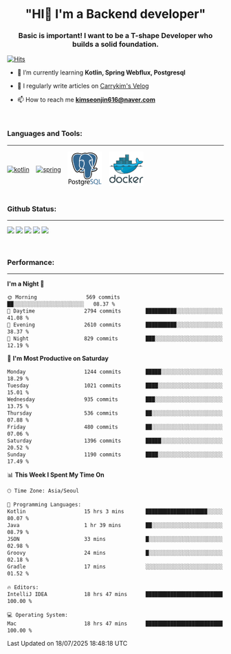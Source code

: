 <h1 align="center">"HI👋 I'm a Backend developer" </h1>
<h3 align="center">Basic is important! I want to be a T-shape Developer who builds a solid foundation.</h3>

[![Hits](https://hits.seeyoufarm.com/api/count/incr/badge.svg?url=https%3A%2F%2Fgithub.com%2Fgimseonjin&count_bg=%2318BFE5&title_bg=%23555555&icon=ko-fi.svg&icon_color=%23E7E7E7&title=hits&edge_flat=false)](https://hits.seeyoufarm.com)

- 🌱 I’m currently learning **Kotlin, Spring Webflux, Postgresql**

- 📝 I regularly write articles on [Carrykim's Velog](https://velog.io/@carrykim)

- 📫 How to reach me **kimseonjin616@naver.com**

<br/>

<h3 align="left">Languages and Tools:</h3>

***

<div style="display: flex; flex-wrap: wrap; gap: 1rem; justify-content: start; align-items: center;">
  <a href="https://kotlinlang.org" target="_blank" rel="noreferrer">
    <img src="https://www.vectorlogo.zone/logos/kotlinlang/kotlinlang-icon.svg" alt="kotlin" style="width: 80px; height: 80px;">
  </a>
  <a href="https://spring.io/" target="_blank" rel="noreferrer">
    <img src="https://www.vectorlogo.zone/logos/springio/springio-icon.svg" alt="spring" style="width: 80px; height: 80px;">
  </a>
  <a href="https://www.postgresql.org" target="_blank" rel="noreferrer">
    <img src="https://raw.githubusercontent.com/devicons/devicon/master/icons/postgresql/postgresql-original-wordmark.svg" alt="postgresql" style="width: 80px; height: 80px;">
  </a>
  <a href="https://www.docker.com/" target="_blank" rel="noreferrer">
    <img src="https://raw.githubusercontent.com/devicons/devicon/master/icons/docker/docker-original-wordmark.svg" alt="docker" style="width: 80px; height: 80px;">
  </a>
</div>


<br/>

<h3 align="left">Github Status:</h3>

***

![](http://github-profile-summary-cards.vercel.app/api/cards/profile-details?username=gimseonjin&theme=nord_bright)
![](http://github-profile-summary-cards.vercel.app/api/cards/repos-per-language?username=gimseonjin&theme=nord_bright)
![](http://github-profile-summary-cards.vercel.app/api/cards/most-commit-language?username=gimseonjin&theme=nord_bright)
![](http://github-profile-summary-cards.vercel.app/api/cards/stats?username=gimseonjin&theme=nord_bright)
![](http://github-profile-summary-cards.vercel.app/api/cards/productive-time?username=gimseonjin&theme=nord_bright&utcOffset=8)


<br/>

<h3 align="left">Performance:</h3>

***

<!--START_SECTION:waka-->
**I'm a Night 🦉** 

```text
🌞 Morning                569 commits         ██░░░░░░░░░░░░░░░░░░░░░░░   08.37 % 
🌆 Daytime                2794 commits        ██████████░░░░░░░░░░░░░░░   41.08 % 
🌃 Evening                2610 commits        ██████████░░░░░░░░░░░░░░░   38.37 % 
🌙 Night                  829 commits         ███░░░░░░░░░░░░░░░░░░░░░░   12.19 % 
```
📅 **I'm Most Productive on Saturday** 

```text
Monday                   1244 commits        █████░░░░░░░░░░░░░░░░░░░░   18.29 % 
Tuesday                  1021 commits        ████░░░░░░░░░░░░░░░░░░░░░   15.01 % 
Wednesday                935 commits         ███░░░░░░░░░░░░░░░░░░░░░░   13.75 % 
Thursday                 536 commits         ██░░░░░░░░░░░░░░░░░░░░░░░   07.88 % 
Friday                   480 commits         ██░░░░░░░░░░░░░░░░░░░░░░░   07.06 % 
Saturday                 1396 commits        █████░░░░░░░░░░░░░░░░░░░░   20.52 % 
Sunday                   1190 commits        ████░░░░░░░░░░░░░░░░░░░░░   17.49 % 
```


📊 **This Week I Spent My Time On** 

```text
🕑︎ Time Zone: Asia/Seoul

💬 Programming Languages: 
Kotlin                   15 hrs 3 mins       ████████████████████░░░░░   80.07 % 
Java                     1 hr 39 mins        ██░░░░░░░░░░░░░░░░░░░░░░░   08.79 % 
JSON                     33 mins             █░░░░░░░░░░░░░░░░░░░░░░░░   02.98 % 
Groovy                   24 mins             █░░░░░░░░░░░░░░░░░░░░░░░░   02.18 % 
Gradle                   17 mins             ░░░░░░░░░░░░░░░░░░░░░░░░░   01.52 % 

🔥 Editors: 
IntelliJ IDEA            18 hrs 47 mins      █████████████████████████   100.00 % 

💻 Operating System: 
Mac                      18 hrs 47 mins      █████████████████████████   100.00 % 
```


 Last Updated on 18/07/2025 18:48:18 UTC
<!--END_SECTION:waka-->

<div align="center">
  
